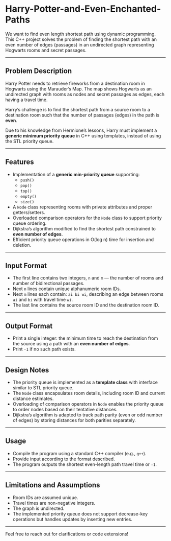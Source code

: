 # Harry-Potter-and-Even-Enchanted-Paths
We want to find even length shortest path using dynamic programming.
This C++ project solves the problem of finding the shortest path with an even number of edges (passages) in an undirected graph representing Hogwarts rooms and secret passages.

---

## Problem Description

Harry Potter needs to retrieve fireworks from a destination room in Hogwarts using the Marauder’s Map. The map shows Hogwarts as an undirected graph with rooms as nodes and secret passages as edges, each having a travel time.

Harry’s challenge is to find the shortest path from a source room to a destination room such that the number of passages (edges) in the path is **even**.

Due to his knowledge from Hermione’s lessons, Harry must implement a **generic minimum priority queue** in C++ using templates, instead of using the STL priority queue.

---

## Features

- Implementation of a **generic min-priority queue** supporting:
  - `push()`
  - `pop()`
  - `top()`
  - `empty()`
  - `size()`
- A `Node` class representing rooms with private attributes and proper getters/setters.
- Overloaded comparison operators for the `Node` class to support priority queue ordering.
- Dijkstra’s algorithm modified to find the shortest path constrained to **even number of edges**.
- Efficient priority queue operations in O(log n) time for insertion and deletion.

---

## Input Format

- The first line contains two integers, `n` and `m` — the number of rooms and number of bidirectional passages.
- Next `n` lines contain unique alphanumeric room IDs.
- Next `m` lines each contain: `ai bi wi`, describing an edge between rooms `ai` and `bi` with travel time `wi`.
- The last line contains the source room ID and the destination room ID.

---

## Output Format

- Print a single integer: the minimum time to reach the destination from the source using a path with an **even number of edges**.
- Print `-1` if no such path exists.

---

## Design Notes

- The priority queue is implemented as a **template class** with interface similar to STL priority queue.
- The `Node` class encapsulates room details, including room ID and current distance estimates.
- Overloading of comparison operators in `Node` enables the priority queue to order nodes based on their tentative distances.
- Dijkstra’s algorithm is adapted to track path parity (even or odd number of edges) by storing distances for both parities separately.

---

## Usage

- Compile the program using a standard C++ compiler (e.g., `g++`).
- Provide input according to the format described.
- The program outputs the shortest even-length path travel time or `-1`.

---

## Limitations and Assumptions

- Room IDs are assumed unique.
- Travel times are non-negative integers.
- The graph is undirected.
- The implemented priority queue does not support decrease-key operations but handles updates by inserting new entries.

---

Feel free to reach out for clarifications or code extensions!
